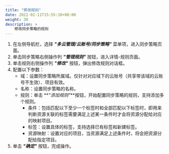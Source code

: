 ```yaml
---
title: "修改规则"
date: 2022-02-11T15:55:10+08:00
weight: 30
description: >
    修改同步策略的规则
---
```


1. 在左侧导航栏，选择 **_"多云管理/云账号/同步策略"_** 菜单项，进入同步策略页面。
2. 单击同步策略右侧操作列 **_"管理规则"_** 按钮，进入详情-规则页面。
3. 单击规则右侧操作列 **_"修改"_** 按钮，弹出修改规则对话框。
4. 配置以下参数：
    - 域：设置同步策略所属域。仅针对对应域下的云账号（共享带该域的云账号不生效）、项目有效。
    - 名称：设置同步策略的名称。
    - 规则：单击 **_"添加规则"_**按钮，开始配置同步策略的规则，支持添加多个规则。
        - 条件：包括匹配以下至少一个标签时和全部匹配以下标签时，即用来判断资源关联的标签需要满足上述某一条件时才会将资源分配给对应的映射项目。
        - 标签：设置具体的标签，支持选择已有标签和新建标签。
        - 资源映射：设置对应的项目，当资源满足上述条件时，将会把资源分配给指定项目。
5. 单击 **_"确定"_** 按钮，完成操作。